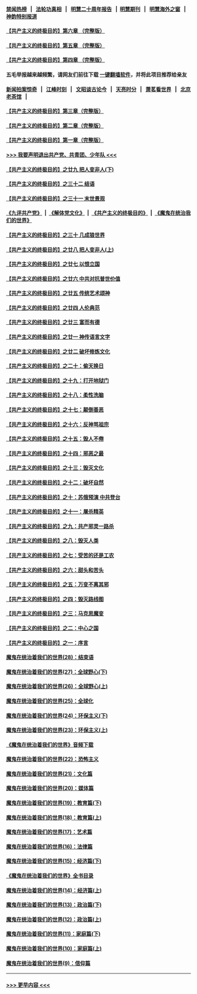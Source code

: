 #### [禁闻热榜](热点新闻.md?=0)  &nbsp;&nbsp;|&nbsp;&nbsp; [法轮功真相](https://github.com/gfw-breaker/truth/blob/master/README.md?=0) &nbsp;&nbsp;|&nbsp;&nbsp; [明慧二十周年报告](https://github.com/gfw-breaker/mh-reports/blob/master/README.md?=0) &nbsp;&nbsp;|&nbsp;&nbsp;[明慧期刊](https://github.com/gfw-breaker/mh-qikan) &nbsp;&nbsp;|&nbsp;&nbsp; [明慧海外之窗](https://github.com/gfw-breaker/mh-news/blob/master/README.md?=0) &nbsp;&nbsp;|&nbsp;&nbsp; [神韵特别报道](https://github.com/gfw-breaker/mh-news/blob/master/shenyun.md?=0)
#### [【共产主义的终极目的】第六章 （完整版）](../pages/nsc422/n11428913.md?t=03170002) 
#### [【共产主义的终极目的】第五章 （完整版）](../pages/nsc422/n11428912.md?t=03170002) 
#### [【共产主义的终极目的】第四章 （完整版）](../pages/nsc422/n11428907.md?t=03170002) 
#### 五毛举报越来越频繁，请网友们前往下载 [一键翻墙软件](https://github.com/gfw-breaker/ssr-accounts)，并将此项目推荐给亲友
#### [新闻拍案惊奇](https://github.com/gfw-breaker/banned-news/blob/master/pages/link4.md) &nbsp;&nbsp;|&nbsp;&nbsp; [江峰时刻](https://github.com/gfw-breaker/banned-news/blob/master/pages/link4.md) &nbsp;&nbsp;|&nbsp;&nbsp; [文昭谈古论今](https://github.com/gfw-breaker/banned-news/blob/master/pages/link4.md) &nbsp;&nbsp;|&nbsp;&nbsp; [天亮时分](https://github.com/gfw-breaker/banned-news/blob/master/pages/link4.md) &nbsp;&nbsp;|&nbsp;&nbsp; [萧茗看世界](https://github.com/gfw-breaker/banned-news/blob/master/pages/link4.md) &nbsp;&nbsp;|&nbsp;&nbsp; [北京老茶馆](https://github.com/gfw-breaker/banned-news/blob/master/pages/link4.md) &nbsp;&nbsp;|&nbsp;&nbsp; 
#### [【共产主义的终极目的】第三章（完整版）](../pages/nsc422/n11428848.md?t=03170002) 
#### [【共产主义的终极目的】第二章（完整版）](../pages/nsc422/n11428831.md?t=03170002) 
#### [【共产主义的终极目的】第一章（完整版）](../pages/nsc422/n11417651.md?t=03170002) 
#### [>>> 我要声明退出共产党、共青团、少年队 <<<](https://github.com/begood0513/goodnews/blob/master/quit/letter.md) 
#### [【共产主义的终极目的】之廿九 把人变非人(下)](../pages/nsc422/n11344140.md?t=03170002) 
#### [【共产主义的终极目的】之三十二 结语](../pages/nsc422/n11360535.md?t=03170002) 
#### [【共产主义的终极目的】之三十一 末世景观](../pages/nsc422/n11351129.md?t=03170002) 
#### [《九评共产党》](https://github.com/begood0513/9ping.md/blob/master/README.md) &nbsp;|&nbsp; [《解体党文化》](../../../../jtdwh.md/blob/master/README.md)  &nbsp;|&nbsp; [《共产主义的终极目的》](../../../../gczydzjmd.md/blob/master/README.md) &nbsp;|&nbsp; [《魔鬼在统治我们的世界》](../../../../mgztzwmdsj.md/blob/master/README.md) 
#### [【共产主义的终极目的】之三十 几成狼世界](../pages/nsc422/n11348280.md?t=03170002) 
#### [【共产主义的终极目的】之廿八 把人变非人(上)](../pages/nsc422/n11340492.md?t=03170002) 
#### [【共产主义的终极目的】之廿七 以恨立国](../pages/nsc422/n11336944.md?t=03170002) 
#### [【共产主义的终极目的】之廿六 中共对抗普世价值](../pages/nsc422/n11324785.md?t=03170002) 
#### [【共产主义的终极目的】之廿五 传统艺术颂神](../pages/nsc422/n11296396.md?t=03170002) 
#### [【共产主义的终极目的】之廿四 人伦典范](../pages/nsc422/n11296397.md?t=03170002) 
#### [【共产主义的终极目的】之廿三 富而有德](../pages/nsc422/n11283598.md?t=03170002) 
#### [【共产主义的终极目的】之廿一 神传语言文字](../pages/nsc422/n11263265.md?t=03170002) 
#### [【共产主义的终极目的】之廿二 破坏修炼文化](../pages/nsc422/n11245728.md?t=03170002) 
#### [【共产主义的终极目的】之二十：偷天换日](../pages/nsc422/n11238846.md?t=03170002) 
#### [【共产主义的终极目的】之十九：打开地狱门](../pages/nsc422/n11206376.md?t=03170002) 
#### [【共产主义的终极目的】之十八：柔性洗脑](../pages/nsc422/n11199994.md?t=03170002) 
#### [【共产主义的终极目的】之十七：颠倒善恶](../pages/nsc422/n11179782.md?t=03170002) 
#### [【共产主义的终极目的】之十六：反神骂祖宗](../pages/nsc422/n11166798.md?t=03170002) 
#### [【共产主义的终极目的】之十五：毁人不倦](../pages/nsc422/n11166792.md?t=03170002) 
#### [【共产主义的终极目的】之十四：邪恶之最](../pages/nsc422/n11150249.md?t=03170002) 
#### [【共产主义的终极目的】之十三：毁灭文化](../pages/nsc422/n11135227.md?t=03170002) 
#### [【共产主义的终极目的】之十二：破坏自然](../pages/nsc422/n11135214.md?t=03170002) 
#### [【共产主义的终极目的】之十：苏俄预演 中共登台](../pages/nsc422/n11118424.md?t=03170002) 
#### [【共产主义的终极目的】之十一：屠杀精英](../pages/nsc422/n11118442.md?t=03170002) 
#### [【共产主义的终极目的】之九：共产邪灵一路杀](../pages/nsc422/n11114139.md?t=03170002) 
#### [【共产主义的终极目的】之八：毁灭人类](../pages/nsc422/n11108503.md?t=03170002) 
#### [【共产主义的终极目的】之七：受苦的还是工农](../pages/nsc422/n11101809.md?t=03170002) 
#### [【共产主义的终极目的】之六：甜头和苦头](../pages/nsc422/n11096971.md?t=03170002) 
#### [【共产主义的终极目的】之五：万变不离其邪](../pages/nsc422/n11091285.md?t=03170002) 
#### [【共产主义的终极目的】之四：毁灭路线图](../pages/nsc422/n11086284.md?t=03170002) 
#### [【共产主义的终极目的】之三：马克思魔变](../pages/nsc422/n11061941.md?t=03170002) 
#### [【共产主义的终极目的】之二：中心之国](../pages/nsc422/n11047728.md?t=03170002) 
#### [【共产主义的终极目的】之一：序言](../pages/nsc422/n11086077.md?t=03170002) 
#### [魔鬼在统治着我们的世界(28)：结束语](../pages/nsc422/n10936246.md?t=03170002) 
#### [魔鬼在统治着我们的世界(27)：全球野心(下)](../pages/nsc422/n10928319.md?t=03170002) 
#### [魔鬼在统治着我们的世界(26)：全球野心(上)](../pages/nsc422/n10900318.md?t=03170002) 
#### [魔鬼在统治着我们的世界(25)：全球化](../pages/nsc422/n10788205.md?t=03170002) 
#### [魔鬼在统治着我们的世界(24)：环保主义(下)](../pages/nsc422/n10695307.md?t=03170002) 
#### [魔鬼在统治着我们的世界(23)：环保主义(上)](../pages/nsc422/n10688613.md?t=03170002) 
#### [《魔鬼在统治着我们的世界》音频下载](../pages/nsc422/n10635553.md?t=03170002) 
#### [魔鬼在统治着我们的世界(22)：恐怖主义](../pages/nsc422/n10614727.md?t=03170002) 
#### [魔鬼在统治着我们的世界(21)：文化篇](../pages/nsc422/n10597706.md?t=03170002) 
#### [魔鬼在统治着我们的世界(20)：媒体篇](../pages/nsc422/n10586579.md?t=03170002) 
#### [魔鬼在统治着我们的世界(19)：教育篇(下)](../pages/nsc422/n10564808.md?t=03170002) 
#### [魔鬼在统治着我们的世界(18)：教育篇(上)](../pages/nsc422/n10526970.md?t=03170002) 
#### [魔鬼在统治着我们的世界(17)：艺术篇](../pages/nsc422/n10499093.md?t=03170002) 
#### [魔鬼在统治着我们的世界(16)：法律篇](../pages/nsc422/n10485969.md?t=03170002) 
#### [魔鬼在统治着我们的世界(15)：经济篇(下)](../pages/nsc422/n10469975.md?t=03170002) 
#### [《魔鬼在统治着我们的世界》全书目录](../pages/nsc422/n10464261.md?t=03170002) 
#### [魔鬼在统治着我们的世界(14)：经济篇(上)](../pages/nsc422/n10457370.md?t=03170002) 
#### [魔鬼在统治着我们的世界(13)：政治篇(下)](../pages/nsc422/n10448270.md?t=03170002) 
#### [魔鬼在统治着我们的世界(12)：政治篇(上)](../pages/nsc422/n10444576.md?t=03170002) 
#### [魔鬼在统治着我们的世界(11)：家庭篇(下)](../pages/nsc422/n10440961.md?t=03170002) 
#### [魔鬼在统治着我们的世界(10)：家庭篇(上)](../pages/nsc422/n10435448.md?t=03170002) 
#### [魔鬼在统治着我们的世界(9)：信仰篇](../pages/nsc422/n10432159.md?t=03170002) 

----
#### [ >>> 更早内容 <<< ](../indexes/nsc422-earlier.md)
